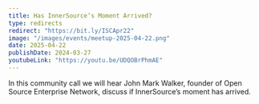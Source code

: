 ```yaml
---
title: Has InnerSource’s Moment Arrived?
type: redirects
redirect: "https://bit.ly/ISCApr22"
image: "/images/events/meetup-2025-04-22.png"
date: 2025-04-22
publishDate: 2024-03-27
youtubeLink: "https://youtu.be/UDQOBrPhmAE"
---
```


In this community call we will hear John Mark Walker, founder of Open Source Enterprise Network, discuss if InnerSource’s moment has arrived.